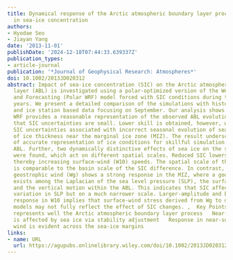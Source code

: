 ```yaml
---
title: Dynamical response of the Arctic atmospheric boundary layer process to uncertainties
  in sea‐ice concentration
authors:
- Hyodae Seo
- Jiayan Yang
date: '2013-11-01'
publishDate: '2024-12-18T07:44:33.639337Z'
publication_types:
- article-journal
publication: '*Journal of Geophysical Research: Atmospheres*'
doi: 10.1002/2013JD020312
abstract: Impact of sea‐ice concentration (SIC) on the Arctic atmospheric boundary
  layer (ABL) is investigated using a polar‐optimized version of the Weather Research
  and Forecasting (Polar WRF) model forced with SIC conditions during three different
  years. We present a detailed comparison of the simulations with historical ship
  and ice station based data focusing on September. Our analysis shows that Polar
  WRF provides a reasonable representation of the observed ABL evolution provided
  that SIC uncertainties are small. Lower skill is obtained, however, with elevated
  SIC uncertainties associated with incorrect seasonal evolution of sea ice and misrepresentation
  of ice thickness near the marginal ice zone (MIZ). The result underscores the importance
  of accurate representation of ice conditions for skillful simulation of the Arctic
  ABL. Further, two dynamically distinctive effects of sea ice on the surface wind
  were found, which act on different spatial scales. Reduced SIC lowers ABL stability,
  thereby increasing surface‐wind (W10) speeds. The spatial scale of this response
  is comparable to the basin scale of the SIC difference. In contrast, near‐surface
  geostrophic wind (Wg) shows a strong response in the MIZ, where a good spatial correspondence
  exists among the Laplacian of the sea level pressure (SLP), the surface‐wind convergence,
  and the vertical motion within the ABL. This indicates that SIC affects Wg through
  variation in SLP but on a much narrower scale. Larger‐amplitude and broader‐scale
  response in W10 implies that surface‐wind stress derived from Wg to drive ice‐ocean
  models may not fully reflect the effect of SIC changes. ,  Key Points    Polar WRF
  represents well the Arctic atmospheric boundary layer process   Near‐surface wind
  is affected by sea ice via stability adjustment   Response in near‐surface geostrophic
  wind is evident across the sea‐ice margins
links:
- name: URL
  url: https://agupubs.onlinelibrary.wiley.com/doi/10.1002/2013JD020312
---
```


